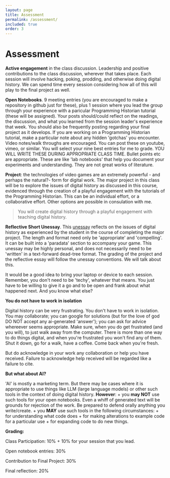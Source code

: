 ```yaml
---
layout: page
title: Assessment
permalink: /assessment/
included: true
order: 3
---
```


# Assessment

**Active engagement** in the class discussion. Leadership and positive contributions to the class discussion, wherever that takes place. Each session will involve hacking, poking, prodding, and otherwise doing digital history. We can spend time every session considering how all of this will play to the final project as well.

**Open Notebooks**. 9 meeting entries (you are encouraged to make a repository in github just for these), plus 1 session where you lead the group through your experience with a paricular Programming Historian tutorial (these will be assigned). Your posts should/could reflect on the readings, the discussion, and what you learned from the session leader's experience that week. You should also be frequently posting regarding your final project as it develops. If you are working on a Programming Historian tutorial, make a particular note about any hidden 'gotchas' you encounter. Video notes/walk throughs are encouraged. You can post these on youtube, vimeo, or similar.  You will select your nine best entries for me to grade. YOU WILL WRITE THESE DURING APPROPRIATE CLASS TIME. Bullet points etc are appropriate. These are like 'lab notebooks' that help you document your experiments and understanding. They are not great works of literature.

**Project**: the technologies of video games are an extremely powerful - and perhaps the natural?- form for digital work. The major project in this class will be to explore the issues of digital history as discussed in this course, evidenced through the creation of a playful engagement with the tutorials of the Programming Historian. This can be an individual effort, or a collaborative effort. Other options are possible in consulation with me.

> You will create digital history through a playful engagement with teaching digital history.

**Reflective Short Unessay**. This [unessay](https://people.uleth.ca/~daniel.odonnell/teaching/the-unessay) reflects on the issues of digital history as experienced by the student in the course of completing the major project. The length and format need only be 'appropriate' and 'compelling'. It can be built into a 'paradata' section to accompany your game. This unessay may be highly personal, and does not necessarily need to be 'written' in a text-forward dead-tree format. The grading of the project and the reflective essay will follow the unessay conventions. We will talk about this.

It would be a good idea to bring your laptop or device to each session. Remember, you don't need to be 'techy', whatever that means. You just have to be willing to give it a go and to be open and frank about what happened next. And you know what else?

**You do not have to work in isolation**

Digital history can be very frustrating. You don't have to work in isolation. You may collaborate; you can google for solutions (but for the love of god DO NOT accept any ai-generated 'answer'); you can ask for advice whereever seems appropriate. Make sure, when you do get frustrated (and you will), to just walk away from the computer. There is more than one way to do things digital, and when you're frustrated you won't find any of them. Shut it down, go for a walk, have a coffee. Come back when you're fresh.

But do acknowledge in your work any collaboration or help you have received. Failure to acknowledge help received will be regarded like a failure to cite.

**But what about AI?**

'AI' is mostly a marketing term. But there may be cases where it is appropriate to use things like LLM (large language models) or other such tools in the context of doing digital history. **However**: 
	+ you **may NOT** use such tools for your open notebooks. Even a whiff of generated text will be grounds for rejection of the work. Be prepared to defend orally anything you write/create.
	+ you **MAY** use such tools in the following circumstances:
		+ for understanding what code does
		+ for making alterations to example code for a particular use
		+ for expanding code to do new things. 

**Grading:**

Class Participation: 10% + 10% for your session that you lead.

Open notebook entries: 30%

Contribution to Final Project: 30%

Final reflection: 20%

